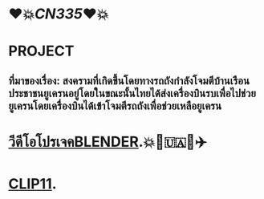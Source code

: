 # ❤💥<em>CN335</em>❤💥

# PROJECT

## ที่มาของเรื่อง: สงครามที่เกิดขึ้นโดยทางรถถังกำลังโจมตีบ้านเรือนประชาชนยูเครนอยู่โดยในขณะนั้นไทยได้ส่งเครื่องบินรบเพื่อไปช่วยยูเครนโดยเครื่องบินได้เข้าโจมตีรถถังเพื่อช่วยเหลือยูเครน

# [วีดีโอโปรเจคBLENDER](https://www.youtube.com/watch?v=HvYX2AwP1ps).💥🚀🇺🇦💚✈️

# [CLIP11](https://www.youtube.com/watch?v=YgtQrxDtYlk).
